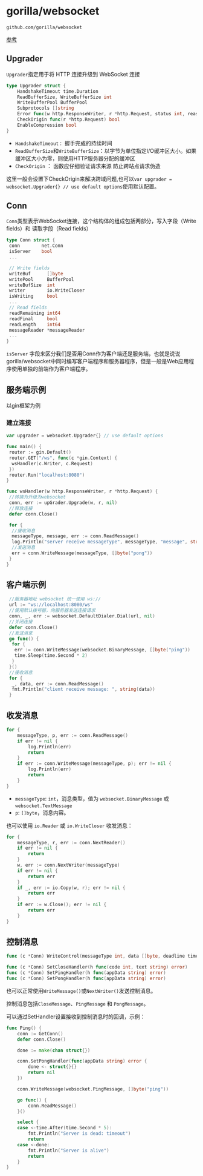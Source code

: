 # gorilla/websocket

`github.com/gorilla/websocket`

[参考](https://cloud.tencent.com/developer/article/2365666)

## Upgrader

`Upgrader`指定用于将 HTTP 连接升级到 WebSocket 连接

```go
type Upgrader struct {
    HandshakeTimeout time.Duration
    ReadBufferSize, WriteBufferSize int
    WriteBufferPool BufferPool
    Subprotocols []string
    Error func(w http.ResponseWriter, r *http.Request, status int, reason error)
    CheckOrigin func(r *http.Request) bool
    EnableCompression bool
}
```

- `HandshakeTimeout：` 握手完成的持续时间
- `ReadBufferSize`和`WriteBufferSize`：以字节为单位指定I/O缓冲区大小。如果缓冲区大小为零，则使用HTTP服务器分配的缓冲区
- `CheckOrigin` ： 函数应仔细验证请求来源 防止跨站点请求伪造

这里一般会设置下CheckOrigin来解决跨域问题,也可以`var upgrader = websocket.Upgrader{} // use default options`使用默认配置。

## Conn

`Conn`类型表示WebSocket连接，这个结构体的组成包括两部分，写入字段（Write fields）和 读取字段（Read  fields）

```go
type Conn struct {
 conn        net.Conn
 isServer    bool
 ...

 // Write fields
 writeBuf      []byte        
 writePool     BufferPool
 writeBufSize  int
 writer        io.WriteCloser 
 isWriting     bool           
 ...
 // Read fields
 readRemaining int64
 readFinal     bool  
 readLength    int64 
 messageReader *messageReader 
 ...
}
```

`isServer` 字段来区分我们是否用Conn作为客户端还是服务端，也就是说说gorilla/websocket中同时编写客户端程序和服务器程序，但是一般是Web应用程序使用单独的前端作为客户端程序。

## 服务端示例

以gin框架为例

### 建立连接

```go
var upgrader = websocket.Upgrader{} // use default options

func main() {
 router := gin.Default()
 router.GET("/ws", func(c *gin.Context) {
  wsHandler(c.Writer, c.Request)
 })
 router.Run("localhost:8080")
}

func wsHandler(w http.ResponseWriter, r *http.Request) {
 //转换为升级为websocket
 conn, err := upGrader.Upgrade(w, r, nil)
 //释放连接
 defer conn.Close()

 for {
  //接收消息
  messageType, message, err := conn.ReadMessage()
  log.Println("server receive messageType", messageType, "message", string(message))
  //发送消息
  err = conn.WriteMessage(messageType, []byte("pong"))
 }
}
```

## 客户端示例

```go
 //服务器地址 websocket 统一使用 ws://
 url := "ws://localhost:8080/ws"
 //使用默认拨号器，向服务器发送连接请求
 conn, _, err := websocket.DefaultDialer.Dial(url, nil)
 //关闭连接
 defer conn.Close()
 //发送消息
 go func() {
  for {
   err := conn.WriteMessage(websocket.BinaryMessage, []byte("ping"))
   time.Sleep(time.Second * 2)
  }
 }()
 //接收消息
 for {
  _, data, err := conn.ReadMessage()
  fmt.Println("client receive message: ", string(data))
 }
```

## 收发消息

```go
for {
    messageType, p, err := conn.ReadMessage()
    if err != nil {
        log.Println(err)
        return
    }
    if err := conn.WriteMessage(messageType, p); err != nil {
        log.Println(err)
        return
    }
}
```

- `messageType`: `int`，消息类型，值为 `websocket.BinaryMessage` 或 `websocket.TextMessage`
- `p`: `[]byte`，消息内容。

也可以使用 `io.Reader` 或 `io.WriteCloser` 收发消息：

```go
for {
    messageType, r, err := conn.NextReader()
    if err != nil {
        return
    }
    w, err := conn.NextWriter(messageType)
    if err != nil {
        return err
    }
    if _, err := io.Copy(w, r); err != nil {
        return err
    }
    if err := w.Close(); err != nil {
        return err
    }
}
```

## 控制消息

```go
func (c *Conn) WriteControl(messageType int, data []byte, deadline time.Time) error

func (c *Conn) SetCloseHandler(h func(code int, text string) error)
func (c *Conn) SetPingHandler(h func(appData string) error)
func (c *Conn) SetPongHandler(h func(appData string) error)
```

也可以正常使用`WriteMessage()`或`NextWriter()`发送控制消息。

控制消息包括`CloseMessage`、`PingMessage` 和 `PongMessage`。

可以通过SetHandler设置接收到控制消息时的回调，示例：

```go
func Ping() {
    conn := GetConn()
    defer conn.Close()

    done := make(chan struct{})

    conn.SetPongHandler(func(appData string) error {
        done <- struct{}{}
        return nil
    })

    conn.WriteMessage(websocket.PingMessage, []byte("ping"))

    go func() {
        conn.ReadMessage()
    }()

    select {
    case <-time.After(time.Second * 5):
        fmt.Println("Server is dead: timeout")
        return
    case <-done:
        fmt.Println("Server is alive")
        return
    }
}
```
